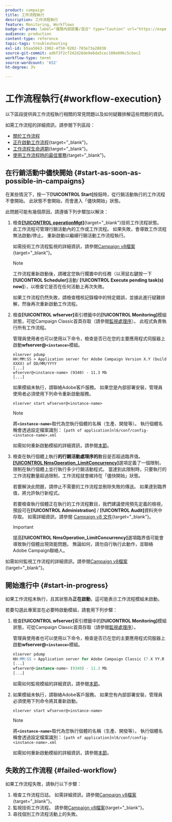 ```yaml
---
product: campaign
title: 工作流程執行
description: 工作流程執行
feature: Monitoring, Workflows
badge-v7-prem: label="僅限內部部署/混合" type="Caution" url="https://experienceleague.adobe.com/docs/campaign-classic/using/installing-campaign-classic/architecture-and-hosting-models/hosting-models-lp/hosting-models.html?lang=zh-Hant" tooltip="僅適用於內部部署和混合部署"
audience: production
content-type: reference
topic-tags: troubleshooting
exl-id: b5aa5663-1902-4f50-9202-783e73a28838
source-git-commit: ad6f3f2cf242d28de9e6da5cec100e096c5cbec2
workflow-type: tm+mt
source-wordcount: '652'
ht-degree: 3%

---
```


# 工作流程執行{#workflow-execution}



以下區段提供與工作流程執行相關的常見問題以及如何疑難排解這些問題的資訊。

如需工作流程的詳細資訊，請參閱下列區段：

* [關於工作流程](../../workflow/using/about-workflows.md)
* [正在啟動工作流程](https://experienceleague.adobe.com/docs/campaign/automation/workflows/executing-a-workflow/start-a-workflow.html?lang=zh-Hant){target="_blank"}。
* [工作流程生命週期](https://experienceleague.adobe.com/docs/campaign/automation/workflows/introduction/about-workflows.html?lang=zh-Hant){target="_blank"}。
* [使用工作流程時的最佳實務](https://experienceleague.adobe.com/docs/campaign/automation/workflows/introduction/workflow-best-practices.html?lang=zh-Hant){target="_blank"}。

## 在行銷活動中儘快開始 {#start-as-soon-as-possible-in-campaigns}

在某些情況下，按一下&#x200B;**[!UICONTROL Start]**&#x200B;按鈕時，從行銷活動執行的工作流程不會開始。 此狀態不會開始，而會進入「儘快開始」狀態。

此問題可能有幾個原因，請遵循下列步驟加以解決：

1. 檢查&#x200B;[**[!UICONTROL operationMgt]**](https://experienceleague.adobe.com/docs/campaign/automation/workflows/introduction/wf-type/technical-workflows.html?lang=zh-Hant){target="_blank"}技術工作流程狀態。 此工作流程可管理行銷活動內的工作或工作流程。 如果失敗，會導致工作流程無法啟動/停止。 重新啟動以繼續行銷活動工作流程執行。

   如需技術工作流程監視的詳細資訊，請參閱[Campaign v8檔案](https://experienceleague.adobe.com/docs/campaign/automation/workflows/monitoring-workflows/monitor-technical-workflows.html?lang=zh-Hant){target="_blank"}。

   >[!NOTE]
   >
   >工作流程重新啟動後，請確定您執行擱置中的任務（以滑鼠右鍵按一下&#x200B;**[!UICONTROL Scheduler]**&#x200B;活動/ **[!UICONTROL Execute pending task(s) now]**），以檢查它是否在任何活動上再次失敗。

   如果工作流程仍然失敗，請檢查稽核記錄檔中的特定錯誤，並據此進行疑難排解，然後再次重新啟動工作流程。

1. 檢查&#x200B;**[!UICONTROL wfserver]**&#x200B;索引標籤中的&#x200B;**[!UICONTROL Monitoring]**&#x200B;模組狀態，可從Campaign Classic首頁存取（請參閱[監視處理序](../../production/using/monitoring-processes.md)）。 此程式負責執行所有工作流程。

   管理員使用者也可以使用以下命令，檢查是否已在您的主要應用程式伺服器上啟動&#x200B;**wfserver@`<instance>`**&#x200B;模組。

   ```
   nlserver pdump
   HH:MM:SS > Application server for Adobe Campaign Version X.Y (build XXXX) of DD/MM/YYYY
   [...]
   wfserver@<instance-name> (9340) - 11.3 Mb
   [...]
   ```

   如果模組未執行，請聯絡Adobe客戶服務。 如果您是內部部署安裝，管理員使用者必須使用下列命令重新啟動服務。

   ```
   nlserver start wfserver@<instance-name>
   ```

   >[!NOTE]
   >
   >將&#x200B;**`<instance-name>`**&#x200B;取代為您執行個體的名稱（生產、開發等）。 執行個體名稱會透過設定檔案識別：
   >`[path of application]nl6/conf/config-<instance-name>.xml`

   如需如何重新啟動模組的詳細資訊，請參閱[本節](../../production/using/usual-commands.md#module-launch-commands)。

1. 檢查在執行個體上執行&#x200B;**的行銷活動處理序的**&#x200B;數目是否超過臨界值。 [**[!UICONTROL NmsOperation_LimitConcurrency]**](../../installation/using/configuring-campaign-options.md#campaign-e-workflow-management)選項定義了一個限制，限制在執行個體上並行執行多少行銷活動程式。 當達到此限制時，只要執行的工作流程數量超過限制，工作流程就會維持在「儘快開始」狀態。

   若要解決此問題，請停止不需要的工作流程並刪除失敗的傳送。 如果達到臨界值，將允許執行新程式。

   若要檢查執行個體正在執行的工作流程數目，我們建議使用預先定義的檢視，預設可在&#x200B;**[!UICONTROL Administration]** / **[!UICONTROL Audit]**&#x200B;資料夾中存取。 如需詳細資訊，請參閱 [Campaign v8 文件](https://experienceleague.adobe.com/docs/campaign/automation/workflows/monitoring-workflows/monitor-workflow-execution.html?lang=zh-Hant){target="_blank"}。

   >[!IMPORTANT]
   >
   >提高&#x200B;**[!UICONTROL NmsOperation_LimitConcurrency]**&#x200B;選項臨界值可能會導致執行個體出現效能問題。 無論如何，請勿自行執行此動作，並聯絡Adobe Campaign聯絡人。

如需如何監視工作流程的詳細資訊，請參閱[Campaign v8檔案](https://experienceleague.adobe.com/docs/campaign/automation/workflows/monitoring-workflows/monitor-workflow-execution.html?lang=zh-Hant){target="_blank"}。

## 開始進行中 {#start-in-progress}

如果工作流程未執行，且其狀態為&#x200B;**正在啟動**，這可能表示工作流程模組未啟動。

若要勾選此專案並在必要時啟動模組，請套用下列步驟：

1. 檢查&#x200B;**[!UICONTROL wfserver]**&#x200B;索引標籤中的&#x200B;**[!UICONTROL Monitoring]**&#x200B;模組狀態，可從Campaign Classic首頁存取（請參閱[監視處理序](../../production/using/monitoring-processes.md)）。

   管理員使用者也可以使用以下命令，檢查是否已在您的主要應用程式伺服器上啟動&#x200B;**wfserver@`<instance>`**&#x200B;模組。

   ```sql
   nlserver pdump
   HH:MM:SS > Application server for Adobe Campaign Classic (7.X YY.R build XXX@SHA1) of DD/MM/YYYY
   [...]
   wfserver@<instance-name> (9340) - 11.3 Mb
   [...]
   ```

   如需如何監視模組的詳細資訊，請參閱[本節](../../production/using/usual-commands.md#monitoring-commands-)。

1. 如果模組未執行，請聯絡Adobe客戶服務。 如果您有內部部署安裝，管理員必須使用下列命令將其重新啟動。

   ```
   nlserver start wfserver@<instance-name>
   ```

   >[!NOTE]
   >
   >將&#x200B;**`<instance-name>`**&#x200B;取代為您執行個體的名稱（生產、開發等）。 執行個體名稱會透過設定檔案識別：
   >`[path of application]nl6/conf/config-<instance-name>.xml`

   如需如何重新啟動模組的詳細資訊，請參閱[本節](../../production/using/usual-commands.md#module-launch-commands)。

## 失敗的工作流程 {#failed-workflow}

如果工作流程失敗，請執行以下步驟：

1. 檢查工作流程日誌。 如需詳細資訊，請參閱[Campaign v8檔案](https://experienceleague.adobe.com/docs/campaign/automation/workflows/monitoring-workflows/monitor-workflow-execution.html?lang=zh-Hant){target="_blank"}。
1. 監視技術工作流程。 請參閱[Campaign v8檔案](https://experienceleague.adobe.com/docs/campaign/automation/workflows/monitoring-workflows/monitor-technical-workflows.html?lang=zh-Hant){target="_blank"}。
1. 尋找個別工作流程活動上的失敗。
